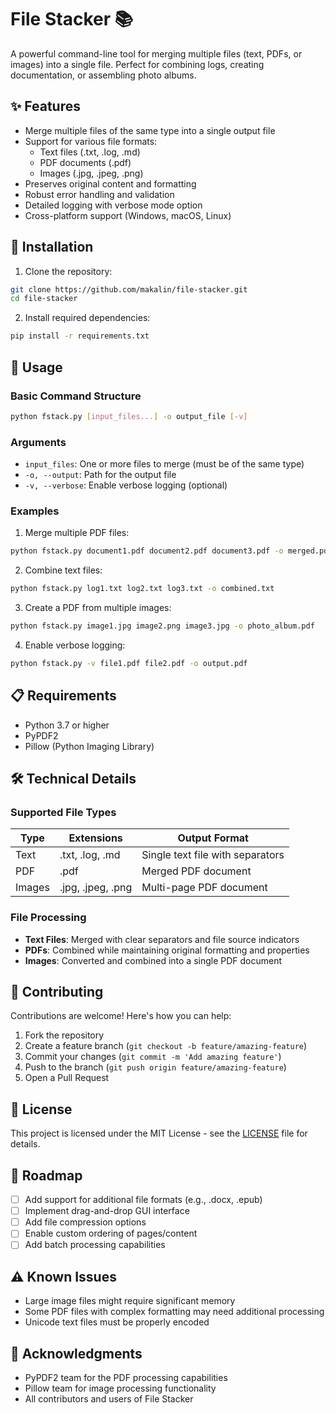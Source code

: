 # File Stacker 📚

A powerful command-line tool for merging multiple files (text, PDFs, or images) into a single file. Perfect for combining logs, creating documentation, or assembling photo albums.

## ✨ Features

- Merge multiple files of the same type into a single output file
- Support for various file formats:
  - Text files (.txt, .log, .md)
  - PDF documents (.pdf)
  - Images (.jpg, .jpeg, .png)
- Preserves original content and formatting
- Robust error handling and validation
- Detailed logging with verbose mode option
- Cross-platform support (Windows, macOS, Linux)

## 🚀 Installation

1. Clone the repository:
```bash
git clone https://github.com/makalin/file-stacker.git
cd file-stacker
```

2. Install required dependencies:
```bash
pip install -r requirements.txt
```

## 📖 Usage

### Basic Command Structure
```bash
python fstack.py [input_files...] -o output_file [-v]
```

### Arguments
- `input_files`: One or more files to merge (must be of the same type)
- `-o, --output`: Path for the output file
- `-v, --verbose`: Enable verbose logging (optional)

### Examples

1. Merge multiple PDF files:
```bash
python fstack.py document1.pdf document2.pdf document3.pdf -o merged.pdf
```

2. Combine text files:
```bash
python fstack.py log1.txt log2.txt log3.txt -o combined.txt
```

3. Create a PDF from multiple images:
```bash
python fstack.py image1.jpg image2.png image3.jpg -o photo_album.pdf
```

4. Enable verbose logging:
```bash
python fstack.py -v file1.pdf file2.pdf -o output.pdf
```

## 📋 Requirements

- Python 3.7 or higher
- PyPDF2
- Pillow (Python Imaging Library)

## 🛠️ Technical Details

### Supported File Types

| Type | Extensions | Output Format |
|------|------------|---------------|
| Text | .txt, .log, .md | Single text file with separators |
| PDF | .pdf | Merged PDF document |
| Images | .jpg, .jpeg, .png | Multi-page PDF document |

### File Processing

- **Text Files**: Merged with clear separators and file source indicators
- **PDFs**: Combined while maintaining original formatting and properties
- **Images**: Converted and combined into a single PDF document

## 🤝 Contributing

Contributions are welcome! Here's how you can help:

1. Fork the repository
2. Create a feature branch (`git checkout -b feature/amazing-feature`)
3. Commit your changes (`git commit -m 'Add amazing feature'`)
4. Push to the branch (`git push origin feature/amazing-feature`)
5. Open a Pull Request

## 📝 License

This project is licensed under the MIT License - see the [LICENSE](LICENSE) file for details.

## 🎯 Roadmap

- [ ] Add support for additional file formats (e.g., .docx, .epub)
- [ ] Implement drag-and-drop GUI interface
- [ ] Add file compression options
- [ ] Enable custom ordering of pages/content
- [ ] Add batch processing capabilities

## ⚠️ Known Issues

- Large image files might require significant memory
- Some PDF files with complex formatting may need additional processing
- Unicode text files must be properly encoded

## 🙏 Acknowledgments

- PyPDF2 team for the PDF processing capabilities
- Pillow team for image processing functionality
- All contributors and users of File Stacker
